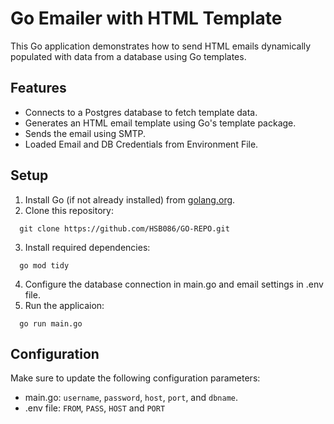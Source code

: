 
# Go Emailer with HTML Template

This Go application demonstrates how to send HTML emails dynamically populated with data from a database using Go templates.
## Features

- Connects to a Postgres database to fetch template data.
- Generates an HTML email template using Go's template package.
- Sends the email using SMTP.
- Loaded Email and DB Credentials from Environment File.


## Setup
1. Install Go (if not already installed) from [golang.org](golang.org).
2. Clone this repository:
```http
  git clone https://github.com/HSB086/GO-REPO.git
```
3. Install required dependencies:
```http
  go mod tidy
```
4. Configure the database connection in main.go and email settings in .env file.
5. Run the applicaion:
```http
  go run main.go
```

## Configuration
Make sure to update the following configuration parameters:

- main.go:  `username`, `password`, `host`, `port`, and `dbname`.
- .env file: `FROM`, `PASS`, `HOST` and `PORT`
